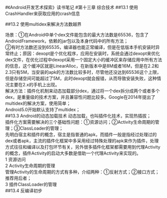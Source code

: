 #《Android开发艺术探索》读书笔记
#第十三章 综合技术
##13.1 使用CrashHandler来获取应用的crash信息
	
##13.2 使用multidex来解决方法数越界
	
场景：①在Android中单个dex文件能包含的最大方法数是65536，包含了AndroidFramework，依赖的jar包以及本身代码中的所有方法；<br>
		  ②有时方法数还没到65535，编译器也能正常编译，但是在低版本手机安装时异常终止；原因：dexopt是个优化程序，应用在安装时，系统会通过dexopt来优化dex文件，在优化过程中dexopt采用一个固定大小的缓冲区来存储应用中所有方法的信息，这个缓冲区就是LinearAlloc，在新版本中是8M或者16M，但是在2.2和2.3只有5M，当安装的apk的方法数比较多时，尽管他还没达到65536这个上限，但是存储空间可能超过了5M，此时dexopt就会报错，从而导致安装失败，这种情况主要在2.x的手机上出现。<br>
	解决方法：插件化机制来动态加载部分dex，通过将一个dex拆分成两个或者多个dex，是重量级的技术方案，并且兼容性问题比较多。Google在2014年提出了multidex的解决方案，使用简单；<br>
	Android5.0开始默认支持了multidex；<br>
##13.3 Android的动态加载技术
动态加载，也叫插件化技术，实现热插拔；<br>
	插件化方案需要解决的三个基础性问题：①资源访问；②Activity生命周期的管理；③ClassLoader的管理；<br>
	先明白宿主和插件的概念，宿主是指普通的apk，而插件一般是指经过处理过的dex或者apk，主流的插件化框架中多采用经过特殊处理的apk来作为插件，处理方式往往和编译以及打包环节有关，另外很多插件化框架都需要用到代理Activity的概念，插件Activity的启动大多数是借助一个代理Activity来实现的。<br>
	1 资源访问<br>
	2 Activity生命周期的管理<br>
	管理Activity的生命周期的方式有多种，介绍两种：①反射方式；②接口方式；推荐用后者；<br>
	3 插件ClassLoader的管理<br>
##13.4 反编译初步